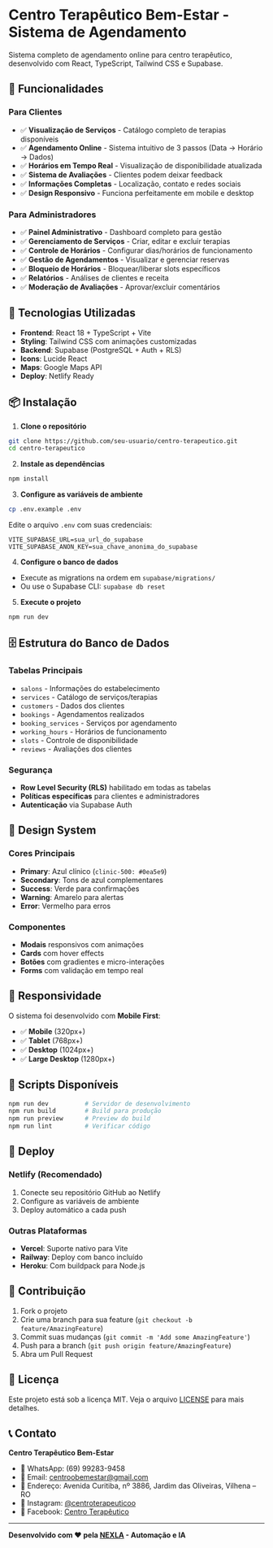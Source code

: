 # Centro Terapêutico Bem-Estar - Sistema de Agendamento

Sistema completo de agendamento online para centro terapêutico, desenvolvido com React, TypeScript, Tailwind CSS e Supabase.

## 🌟 Funcionalidades

### Para Clientes
- ✅ **Visualização de Serviços** - Catálogo completo de terapias disponíveis
- ✅ **Agendamento Online** - Sistema intuitivo de 3 passos (Data → Horário → Dados)
- ✅ **Horários em Tempo Real** - Visualização de disponibilidade atualizada
- ✅ **Sistema de Avaliações** - Clientes podem deixar feedback
- ✅ **Informações Completas** - Localização, contato e redes sociais
- ✅ **Design Responsivo** - Funciona perfeitamente em mobile e desktop

### Para Administradores
- ✅ **Painel Administrativo** - Dashboard completo para gestão
- ✅ **Gerenciamento de Serviços** - Criar, editar e excluir terapias
- ✅ **Controle de Horários** - Configurar dias/horários de funcionamento
- ✅ **Gestão de Agendamentos** - Visualizar e gerenciar reservas
- ✅ **Bloqueio de Horários** - Bloquear/liberar slots específicos
- ✅ **Relatórios** - Análises de clientes e receita
- ✅ **Moderação de Avaliações** - Aprovar/excluir comentários

## 🚀 Tecnologias Utilizadas

- **Frontend**: React 18 + TypeScript + Vite
- **Styling**: Tailwind CSS com animações customizadas
- **Backend**: Supabase (PostgreSQL + Auth + RLS)
- **Icons**: Lucide React
- **Maps**: Google Maps API
- **Deploy**: Netlify Ready

## 📦 Instalação

1. **Clone o repositório**
```bash
git clone https://github.com/seu-usuario/centro-terapeutico.git
cd centro-terapeutico
```

2. **Instale as dependências**
```bash
npm install
```

3. **Configure as variáveis de ambiente**
```bash
cp .env.example .env
```

Edite o arquivo `.env` com suas credenciais:
```env
VITE_SUPABASE_URL=sua_url_do_supabase
VITE_SUPABASE_ANON_KEY=sua_chave_anonima_do_supabase
```

4. **Configure o banco de dados**
- Execute as migrations na ordem em `supabase/migrations/`
- Ou use o Supabase CLI: `supabase db reset`

5. **Execute o projeto**
```bash
npm run dev
```

## 🗄️ Estrutura do Banco de Dados

### Tabelas Principais
- `salons` - Informações do estabelecimento
- `services` - Catálogo de serviços/terapias
- `customers` - Dados dos clientes
- `bookings` - Agendamentos realizados
- `booking_services` - Serviços por agendamento
- `working_hours` - Horários de funcionamento
- `slots` - Controle de disponibilidade
- `reviews` - Avaliações dos clientes

### Segurança
- **Row Level Security (RLS)** habilitado em todas as tabelas
- **Políticas específicas** para clientes e administradores
- **Autenticação** via Supabase Auth

## 🎨 Design System

### Cores Principais
- **Primary**: Azul clínico (`clinic-500: #0ea5e9`)
- **Secondary**: Tons de azul complementares
- **Success**: Verde para confirmações
- **Warning**: Amarelo para alertas
- **Error**: Vermelho para erros

### Componentes
- **Modais** responsivos com animações
- **Cards** com hover effects
- **Botões** com gradientes e micro-interações
- **Forms** com validação em tempo real

## 📱 Responsividade

O sistema foi desenvolvido com **Mobile First**:
- ✅ **Mobile** (320px+)
- ✅ **Tablet** (768px+)
- ✅ **Desktop** (1024px+)
- ✅ **Large Desktop** (1280px+)

## 🔧 Scripts Disponíveis

```bash
npm run dev          # Servidor de desenvolvimento
npm run build        # Build para produção
npm run preview      # Preview do build
npm run lint         # Verificar código
```

## 🚀 Deploy

### Netlify (Recomendado)
1. Conecte seu repositório GitHub ao Netlify
2. Configure as variáveis de ambiente
3. Deploy automático a cada push

### Outras Plataformas
- **Vercel**: Suporte nativo para Vite
- **Railway**: Deploy com banco incluído
- **Heroku**: Com buildpack para Node.js

## 🤝 Contribuição

1. Fork o projeto
2. Crie uma branch para sua feature (`git checkout -b feature/AmazingFeature`)
3. Commit suas mudanças (`git commit -m 'Add some AmazingFeature'`)
4. Push para a branch (`git push origin feature/AmazingFeature`)
5. Abra um Pull Request

## 📄 Licença

Este projeto está sob a licença MIT. Veja o arquivo [LICENSE](LICENSE) para mais detalhes.

## 📞 Contato

**Centro Terapêutico Bem-Estar**
- 📱 WhatsApp: (69) 99283-9458
- 📧 Email: centroobemestar@gmail.com
- 📍 Endereço: Avenida Curitiba, nº 3886, Jardim das Oliveiras, Vilhena – RO
- 📱 Instagram: [@centroterapeuticoo](https://instagram.com/centroterapeuticoo)
- 📘 Facebook: [Centro Terapêutico](https://www.facebook.com/share/1Dr82JT5NV/)

---

**Desenvolvido com ❤️ pela [NEXLA](https://www.instagram.com/nexla_ia/) - Automação e IA**